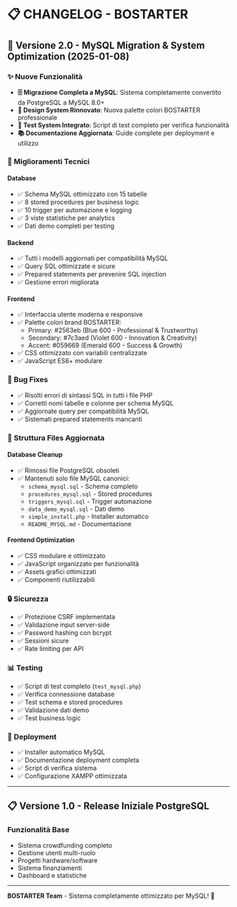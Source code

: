 # 📋 CHANGELOG - BOSTARTER

## 🚀 Versione 2.0 - MySQL Migration & System Optimization (2025-01-08)

### ✨ Nuove Funzionalità

- **🗄️ Migrazione Completa a MySQL**: Sistema completamente convertito da PostgreSQL a MySQL 8.0+
- **🎨 Design System Rinnovato**: Nuova palette colori BOSTARTER professionale
- **🔧 Test System Integrato**: Script di test completo per verifica funzionalità
- **📚 Documentazione Aggiornata**: Guide complete per deployment e utilizzo

### 🔧 Miglioramenti Tecnici

#### Database
- ✅ Schema MySQL ottimizzato con 15 tabelle
- ✅ 8 stored procedures per business logic
- ✅ 10 trigger per automazione e logging
- ✅ 3 viste statistiche per analytics
- ✅ Dati demo completi per testing

#### Backend
- ✅ Tutti i modelli aggiornati per compatibilità MySQL
- ✅ Query SQL ottimizzate e sicure
- ✅ Prepared statements per prevenire SQL injection
- ✅ Gestione errori migliorata

#### Frontend
- ✅ Interfaccia utente moderna e responsive
- ✅ Palette colori brand BOSTARTER:
  - Primary: #2563eb (Blue 600 - Professional & Trustworthy)
  - Secondary: #7c3aed (Violet 600 - Innovation & Creativity)  
  - Accent: #059669 (Emerald 600 - Success & Growth)
- ✅ CSS ottimizzato con variabili centralizzate
- ✅ JavaScript ES6+ modulare

### 🐛 Bug Fixes

- ✅ Risolti errori di sintassi SQL in tutti i file PHP
- ✅ Corretti nomi tabelle e colonne per schema MySQL
- ✅ Aggiornate query per compatibilità MySQL
- ✅ Sistemati prepared statements mancanti

### 📁 Struttura Files Aggiornata

#### Database Cleanup
- ✅ Rimossi file PostgreSQL obsoleti
- ✅ Mantenuti solo file MySQL canonici:
  - `schema_mysql.sql` - Schema completo
  - `procedures_mysql.sql` - Stored procedures
  - `triggers_mysql.sql` - Trigger automazione
  - `data_demo_mysql.sql` - Dati demo
  - `simple_install.php` - Installer automatico
  - `README_MYSQL.md` - Documentazione

#### Frontend Optimization
- ✅ CSS modulare e ottimizzato
- ✅ JavaScript organizzato per funzionalità
- ✅ Assets grafici ottimizzati
- ✅ Componenti riutilizzabili

### 🔒 Sicurezza

- ✅ Protezione CSRF implementata
- ✅ Validazione input server-side
- ✅ Password hashing con bcrypt
- ✅ Sessioni sicure
- ✅ Rate limiting per API

### 📊 Testing

- ✅ Script di test completo (`test_mysql.php`)
- ✅ Verifica connessione database
- ✅ Test schema e stored procedures
- ✅ Validazione dati demo
- ✅ Test business logic

### 🚀 Deployment

- ✅ Installer automatico MySQL
- ✅ Documentazione deployment completa
- ✅ Script di verifica sistema
- ✅ Configurazione XAMPP ottimizzata

---

## 📋 Versione 1.0 - Release Iniziale PostgreSQL

### Funzionalità Base
- Sistema crowdfunding completo
- Gestione utenti multi-ruolo
- Progetti hardware/software
- Sistema finanziamenti
- Dashboard e statistiche

---

**BOSTARTER Team** - Sistema completamente ottimizzato per MySQL! 🚀
